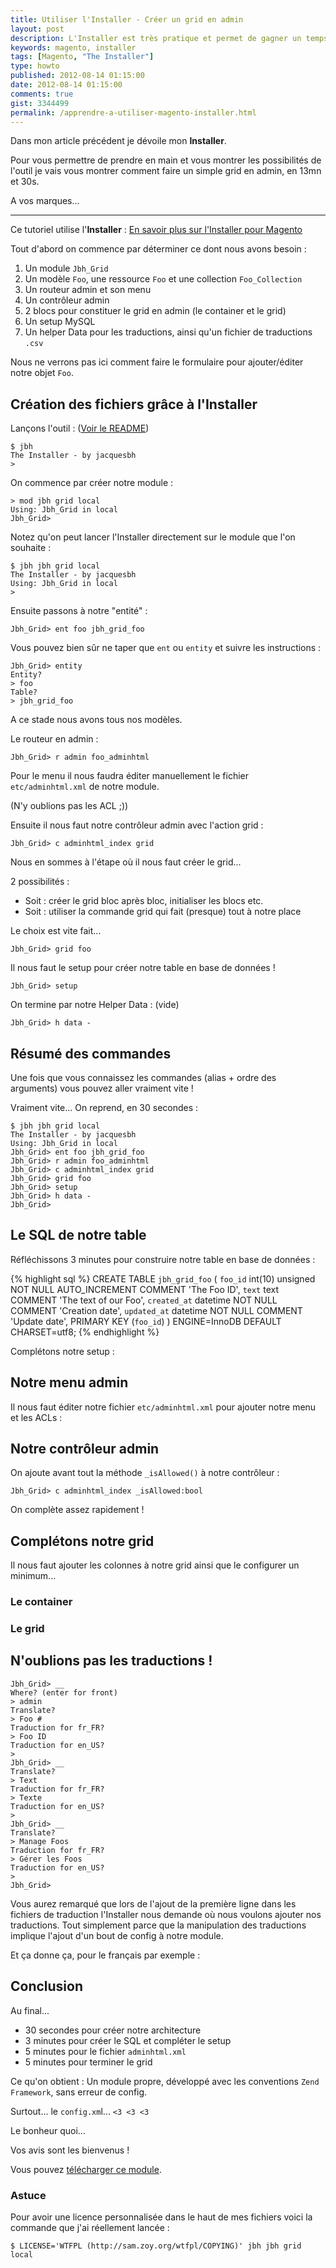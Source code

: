 ```yaml
---
title: Utiliser l'Installer - Créer un grid en admin
layout: post
description: L'Installer est très pratique et permet de gagner un temps fou ! Apprenez à l'utiliser.
keywords: magento, installer
tags: [Magento, "The Installer"]
type: howto
published: 2012-08-14 01:15:00
date: 2012-08-14 01:15:00
comments: true
gist: 3344499
permalink: /apprendre-a-utiliser-magento-installer.html
---
```


Dans mon article précédent je dévoile mon **Installer**.

Pour vous permettre de prendre en main et vous montrer les possibilités de l'outil je vais vous montrer comment faire un simple grid en admin, en 13mn et 30s.

A vos marques...

<!-- more start -->

<hr />

Ce tutoriel utilise l'**Installer** : [En savoir plus sur l'Installer pour Magento](http://jacques.sh/the-installer-v1.html)

Tout d'abord on commence par déterminer ce dont nous avons besoin :

1.  Un module `Jbh_Grid`
2.  Un modèle `Foo`, une ressource `Foo` et une collection `Foo_Collection`
3.  Un routeur admin et son menu
4.  Un contrôleur admin
5.  2 blocs pour constituer le grid en admin (le container et le grid)
6.  Un setup MySQL
7.  Un helper Data pour les traductions, ainsi qu'un fichier de traductions `.csv`

Nous ne verrons pas ici comment faire le formulaire pour ajouter/éditer notre objet `Foo`.

## Création des fichiers grâce à l'Installer

Lançons l'outil : ([Voir le README][readme_function])

    $ jbh
    The Installer - by jacquesbh
    >

On commence par créer notre module :

    > mod jbh grid local
    Using: Jbh_Grid in local
    Jbh_Grid>

Notez qu'on peut lancer l'Installer directement sur le module que l'on souhaite :

    $ jbh jbh grid local
    The Installer - by jacquesbh
    Using: Jbh_Grid in local
    >

Ensuite passons à notre "entité" :

    Jbh_Grid> ent foo jbh_grid_foo

Vous pouvez bien sûr ne taper que `ent` ou `entity` et suivre les instructions :

    Jbh_Grid> entity
    Entity?
    > foo
    Table?
    > jbh_grid_foo

A ce stade nous avons tous nos modèles.

Le routeur en admin :

    Jbh_Grid> r admin foo_adminhtml

Pour le menu il nous faudra éditer manuellement le fichier `etc/adminhtml.xml` de notre module.

(N'y oublions pas les ACL ;))

Ensuite il nous faut notre contrôleur admin avec l'action grid :

    Jbh_Grid> c adminhtml_index grid

Nous en sommes à l'étape où il nous faut créer le grid...

2 possibilités :

*  Soit : créer le grid bloc après bloc, initialiser les blocs etc.
*  Soit : utiliser la commande grid qui fait (presque) tout à notre place

Le choix est vite fait...

    Jbh_Grid> grid foo

Il nous faut le setup pour créer notre table en base de données !

    Jbh_Grid> setup

On termine par notre Helper Data : (vide)

    Jbh_Grid> h data -

## Résumé des commandes

Une fois que vous connaissez les commandes (alias + ordre des arguments) vous pouvez aller vraiment vite !

Vraiment vite... On reprend, en 30 secondes :

    $ jbh jbh grid local
    The Installer - by jacquesbh
    Using: Jbh_Grid in local
    Jbh_Grid> ent foo jbh_grid_foo
    Jbh_Grid> r admin foo_adminhtml
    Jbh_Grid> c adminhtml_index grid
    Jbh_Grid> grid foo
    Jbh_Grid> setup
    Jbh_Grid> h data -
    Jbh_Grid>

## Le SQL de notre table

Réfléchissons 3 minutes pour construire notre table en base de données :

{% highlight sql %}
CREATE TABLE `jbh_grid_foo` (
  `foo_id` int(10) unsigned NOT NULL AUTO_INCREMENT COMMENT 'The Foo ID',
  `text` text COMMENT 'The text of our Foo',
  `created_at` datetime NOT NULL COMMENT 'Creation date',
  `updated_at` datetime NOT NULL COMMENT 'Update date',
  PRIMARY KEY (`foo_id`)
) ENGINE=InnoDB DEFAULT CHARSET=utf8;
{% endhighlight %}

Complétons notre setup :

<script src="https://gist.github.com/3344499.js?file=app/code/local/Jbh/Grid/sql/jbh_grid_setup/mysql4-install-0.1.0.php"></script>

## Notre menu admin

Il nous faut éditer notre fichier `etc/adminhtml.xml` pour ajouter notre menu et les ACLs :

<script src="https://gist.github.com/3344499.js?file=app/code/local/Jbh/Grid/etc/adminhtml.xml"></script>

## Notre contrôleur admin

On ajoute avant tout la méthode `_isAllowed()` à notre contrôleur :

    Jbh_Grid> c adminhtml_index _isAllowed:bool

On complète assez rapidement !

<script src="https://gist.github.com/3344499.js?file=app/code/local/Jbh/Grid/controllers/Adminhtml/IndexController.php"></script>

## Complétons notre grid

Il nous faut ajouter les colonnes à notre grid ainsi que le configurer un minimum...

### Le container

<script src="https://gist.github.com/3344499.js?file=app/code/local/Jbh/Grid/Block/Adminhtml/Foo.php"></script>

### Le grid

<script src="https://gist.github.com/3344499.js?file=app/code/local/Jbh/Grid/Block/Adminhtml/Foo/Grid.php"></script>

## N'oublions pas les traductions !

    Jbh_Grid> __
    Where? (enter for front)
    > admin
    Translate?
    > Foo #
    Traduction for fr_FR?
    > Foo ID
    Traduction for en_US?
    > 
    Jbh_Grid> __
    Translate?
    > Text
    Traduction for fr_FR?
    > Texte
    Traduction for en_US?
    > 
    Jbh_Grid> __
    Translate?
    > Manage Foos
    Traduction for fr_FR?
    > Gérer les Foos
    Traduction for en_US?
    > 
    Jbh_Grid>

Vous aurez remarqué que lors de l'ajout de la première ligne dans les fichiers de traduction l'Installer nous demande où nous voulons ajouter nos traductions. Tout simplement parce que la manipulation des traductions implique l'ajout d'un bout de config à notre module.

Et ça donne ça, pour le français par exemple :

<script src="https://gist.github.com/3344499.js?file=app/locales/fr_FR/Jbh_Grid.csv"></script>

## Conclusion

Au final...

*   30 secondes pour créer notre architecture
*   3 minutes pour créer le SQL et compléter le setup
*   5 minutes pour le fichier `adminhtml.xml`
*   5 minutes pour terminer le grid

Ce qu'on obtient : Un module propre, développé avec les conventions `Zend Framework`, sans erreur de config.

Surtout... le `config.xm`l... `<3 <3 <3`

<script src="https://gist.github.com/3344499.js?file=app/code/local/Jbh/Grid/etc/config.xml"></script>

Le bonheur quoi...

Vos avis sont les bienvenus !

Vous pouvez [télécharger ce module][download].

### Astuce

Pour avoir une licence personnalisée dans le haut de mes fichiers voici la commande que j'ai réellement lancée :

    $ LICENSE='WTFPL (http://sam.zoy.org/wtfpl/COPYING)' jbh jbh grid local

<!-- more end -->

[readme_function]: https://github.com/jacquesbh/Installer/tree/v1#bash-function-required
[download]: https://gist.github.com/gists/3344499/download
